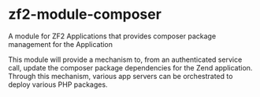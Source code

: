 zf2-module-composer
===================

A module for ZF2 Applications that provides composer package management for the Application



This module will provide a mechanism to, from an authenticated service call, update the composer package dependencies for the Zend application. Through this mechanism, various app servers can be orchestrated to deploy various PHP packages.
